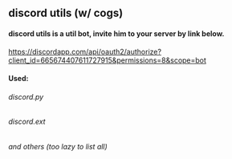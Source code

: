 ## discord utils (w/ cogs)

#### discord utils is a util bot, invite him to your server by link below.
https://discordapp.com/api/oauth2/authorize?client_id=665674407611727915&permissions=8&scope=bot

#### Used:
###### discord.py<br/>
###### discord.ext<br/>
###### and others (too lazy to list all)



